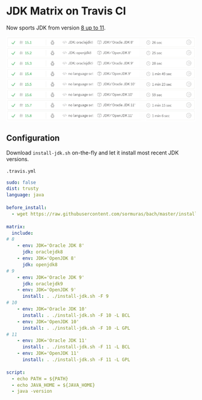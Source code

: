 # JDK Matrix on Travis CI

Now sports JDK from version [8 up to 11](https://travis-ci.org/sormuras/sormuras.github.io).

[<img src="2018-03-11-jdk-matrix-screenshot.png">](https://travis-ci.org/sormuras/sormuras.github.io)

## Configuration

Download `install-jdk.sh` on-the-fly and let it install most recent JDK versions.

`.travis.yml`

```yml
sudo: false
dist: trusty
language: java

before_install:
  - wget https://raw.githubusercontent.com/sormuras/bach/master/install-jdk.sh

matrix:
  include:
# 8
    - env: JDK='Oracle JDK 8'
      jdk: oraclejdk8
    - env: JDK='OpenJDK 8'
      jdk: openjdk8
# 9
    - env: JDK='Oracle JDK 9'
      jdk: oraclejdk9
    - env: JDK='OpenJDK 9'
      install: . ./install-jdk.sh -F 9
# 10
    - env: JDK='Oracle JDK 10'
      install: . ./install-jdk.sh -F 10 -L BCL
    - env: JDK='OpenJDK 10'
      install: . ./install-jdk.sh -F 10 -L GPL
# 11
    - env: JDK='Oracle JDK 11'
      install: . ./install-jdk.sh -F 11 -L BCL
    - env: JDK='OpenJDK 11'
      install: . ./install-jdk.sh -F 11 -L GPL

script:
  - echo PATH = ${PATH}
  - echo JAVA_HOME = ${JAVA_HOME}
  - java -version
```
